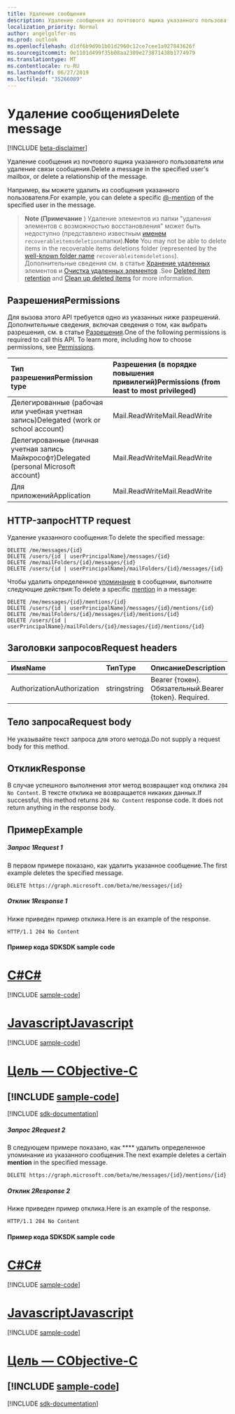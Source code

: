 ```yaml
---
title: Удаление сообщения
description: Удаление сообщения из почтового ящика указанного пользователя или удаление связи сообщения.
localization_priority: Normal
author: angelgolfer-ms
ms.prod: outlook
ms.openlocfilehash: d1df6b9d9b1b01d2960c12ce7cee1a927843626f
ms.sourcegitcommit: 0e1101d499f35b08aa2309e273871438b1774979
ms.translationtype: MT
ms.contentlocale: ru-RU
ms.lasthandoff: 06/27/2019
ms.locfileid: "35266089"
---
```

# <a name="delete-message"></a><span data-ttu-id="c0d03-103">Удаление сообщения</span><span class="sxs-lookup"><span data-stu-id="c0d03-103">Delete message</span></span>

[!INCLUDE [beta-disclaimer](../../includes/beta-disclaimer.md)]

<span data-ttu-id="c0d03-104">Удаление сообщения из почтового ящика указанного пользователя или удаление связи сообщения.</span><span class="sxs-lookup"><span data-stu-id="c0d03-104">Delete a message in the specified user's mailbox, or delete a relationship of the message.</span></span>

<span data-ttu-id="c0d03-105">Например, вы можете удалить из сообщения указанного [](../resources/mention.md) пользователя.</span><span class="sxs-lookup"><span data-stu-id="c0d03-105">For example, you can delete a specific [@-mention](../resources/mention.md) of the specified user in the message.</span></span>

><span data-ttu-id="c0d03-106">**Note (Примечание** ) Удаление элементов из папки "удаления элементов с возможностью восстановления" может быть недоступно (представлено известным [именем](../resources/mailfolder.md) `recoverableitemsdeletions`папки).</span><span class="sxs-lookup"><span data-stu-id="c0d03-106">**Note** You may not be able to delete items in the recoverable items deletions folder (represented by the [well-known folder name](../resources/mailfolder.md) `recoverableitemsdeletions`).</span></span> <span data-ttu-id="c0d03-107">Дополнительные сведения см. в статье [Хранение удаленных](https://docs.microsoft.com/en-us/exchange/policy-and-compliance/recoverable-items-folder/recoverable-items-folder#deleted-item-retention) элементов и [Очистка удаленных элементов](https://docs.microsoft.com/en-us/exchange/policy-and-compliance/recoverable-items-folder/clean-up-deleted-items) .</span><span class="sxs-lookup"><span data-stu-id="c0d03-107">See [Deleted item retention](https://docs.microsoft.com/en-us/exchange/policy-and-compliance/recoverable-items-folder/recoverable-items-folder#deleted-item-retention) and [Clean up deleted items](https://docs.microsoft.com/en-us/exchange/policy-and-compliance/recoverable-items-folder/clean-up-deleted-items) for more information.</span></span>

## <a name="permissions"></a><span data-ttu-id="c0d03-108">Разрешения</span><span class="sxs-lookup"><span data-stu-id="c0d03-108">Permissions</span></span>
<span data-ttu-id="c0d03-p102">Для вызова этого API требуется одно из указанных ниже разрешений. Дополнительные сведения, включая сведения о том, как выбрать разрешения, см. в статье [Разрешения](/graph/permissions-reference).</span><span class="sxs-lookup"><span data-stu-id="c0d03-p102">One of the following permissions is required to call this API. To learn more, including how to choose permissions, see [Permissions](/graph/permissions-reference).</span></span>

|<span data-ttu-id="c0d03-111">Тип разрешения</span><span class="sxs-lookup"><span data-stu-id="c0d03-111">Permission type</span></span>      | <span data-ttu-id="c0d03-112">Разрешения (в порядке повышения привилегий)</span><span class="sxs-lookup"><span data-stu-id="c0d03-112">Permissions (from least to most privileged)</span></span>              |
|:--------------------|:---------------------------------------------------------|
|<span data-ttu-id="c0d03-113">Делегированные (рабочая или учебная учетная запись)</span><span class="sxs-lookup"><span data-stu-id="c0d03-113">Delegated (work or school account)</span></span> | <span data-ttu-id="c0d03-114">Mail.ReadWrite</span><span class="sxs-lookup"><span data-stu-id="c0d03-114">Mail.ReadWrite</span></span>    |
|<span data-ttu-id="c0d03-115">Делегированные (личная учетная запись Майкрософт)</span><span class="sxs-lookup"><span data-stu-id="c0d03-115">Delegated (personal Microsoft account)</span></span> | <span data-ttu-id="c0d03-116">Mail.ReadWrite</span><span class="sxs-lookup"><span data-stu-id="c0d03-116">Mail.ReadWrite</span></span>    |
|<span data-ttu-id="c0d03-117">Для приложений</span><span class="sxs-lookup"><span data-stu-id="c0d03-117">Application</span></span> | <span data-ttu-id="c0d03-118">Mail.ReadWrite</span><span class="sxs-lookup"><span data-stu-id="c0d03-118">Mail.ReadWrite</span></span> |

## <a name="http-request"></a><span data-ttu-id="c0d03-119">HTTP-запрос</span><span class="sxs-lookup"><span data-stu-id="c0d03-119">HTTP request</span></span>

<span data-ttu-id="c0d03-120">Удаление указанного сообщения:</span><span class="sxs-lookup"><span data-stu-id="c0d03-120">To delete the specified message:</span></span>
<!-- { "blockType": "ignored" } -->
```http
DELETE /me/messages/{id}
DELETE /users/{id | userPrincipalName}/messages/{id}
DELETE /me/mailFolders/{id}/messages/{id}
DELETE /users/{id | userPrincipalName}/mailFolders/{id}/messages/{id}
```

<span data-ttu-id="c0d03-121">Чтобы удалить определенное [упоминание](../resources/mention.md) в сообщении, выполните следующие действия:</span><span class="sxs-lookup"><span data-stu-id="c0d03-121">To delete a specific [mention](../resources/mention.md) in a message:</span></span>
<!-- { "blockType": "ignored" } -->
```http
DELETE /me/messages/{id}/mentions/{id}
DELETE /users/{id | userPrincipalName}/messages/{id}/mentions/{id}
DELETE /me/mailFolders/{id}/messages/{id}/mentions/{id}
DELETE /users/{id | userPrincipalName}/mailFolders/{id}/messages/{id}/mentions/{id}
```

## <a name="request-headers"></a><span data-ttu-id="c0d03-122">Заголовки запросов</span><span class="sxs-lookup"><span data-stu-id="c0d03-122">Request headers</span></span>
| <span data-ttu-id="c0d03-123">Имя</span><span class="sxs-lookup"><span data-stu-id="c0d03-123">Name</span></span>       | <span data-ttu-id="c0d03-124">Тип</span><span class="sxs-lookup"><span data-stu-id="c0d03-124">Type</span></span> | <span data-ttu-id="c0d03-125">Описание</span><span class="sxs-lookup"><span data-stu-id="c0d03-125">Description</span></span>|
|:---------------|:--------|:----------|
| <span data-ttu-id="c0d03-126">Authorization</span><span class="sxs-lookup"><span data-stu-id="c0d03-126">Authorization</span></span>  | <span data-ttu-id="c0d03-127">string</span><span class="sxs-lookup"><span data-stu-id="c0d03-127">string</span></span>  | <span data-ttu-id="c0d03-p103">Bearer {токен}. Обязательный.</span><span class="sxs-lookup"><span data-stu-id="c0d03-p103">Bearer {token}. Required.</span></span> |

## <a name="request-body"></a><span data-ttu-id="c0d03-130">Тело запроса</span><span class="sxs-lookup"><span data-stu-id="c0d03-130">Request body</span></span>
<span data-ttu-id="c0d03-131">Не указывайте текст запроса для этого метода.</span><span class="sxs-lookup"><span data-stu-id="c0d03-131">Do not supply a request body for this method.</span></span>

## <a name="response"></a><span data-ttu-id="c0d03-132">Отклик</span><span class="sxs-lookup"><span data-stu-id="c0d03-132">Response</span></span>

<span data-ttu-id="c0d03-p104">В случае успешного выполнения этот метод возвращает код отклика `204 No Content`. В тексте отклика не возвращается никаких данных.</span><span class="sxs-lookup"><span data-stu-id="c0d03-p104">If successful, this method returns `204 No Content` response code. It does not return anything in the response body.</span></span>

## <a name="example"></a><span data-ttu-id="c0d03-135">Пример</span><span class="sxs-lookup"><span data-stu-id="c0d03-135">Example</span></span>
##### <a name="request-1"></a><span data-ttu-id="c0d03-136">Запрос 1</span><span class="sxs-lookup"><span data-stu-id="c0d03-136">Request 1</span></span>
<span data-ttu-id="c0d03-137">В первом примере показано, как удалить указанное сообщение.</span><span class="sxs-lookup"><span data-stu-id="c0d03-137">The first example deletes the specified message.</span></span>
<!-- {
  "blockType": "request",
  "name": "delete_message"
}-->
```http
DELETE https://graph.microsoft.com/beta/me/messages/{id}
```
##### <a name="response-1"></a><span data-ttu-id="c0d03-138">Отклик 1</span><span class="sxs-lookup"><span data-stu-id="c0d03-138">Response 1</span></span>
<span data-ttu-id="c0d03-139">Ниже приведен пример отклика.</span><span class="sxs-lookup"><span data-stu-id="c0d03-139">Here is an example of the response.</span></span> 
<!-- {
  "blockType": "response",
  "truncated": true
} -->
```http
HTTP/1.1 204 No Content
```
#### <a name="sdk-sample-code"></a><span data-ttu-id="c0d03-140">Пример кода SDK</span><span class="sxs-lookup"><span data-stu-id="c0d03-140">SDK sample code</span></span>
# <a name="ctabcs"></a>[<span data-ttu-id="c0d03-141">C#</span><span class="sxs-lookup"><span data-stu-id="c0d03-141">C#</span></span>](#tab/cs)
[!INCLUDE [sample-code](../includes/delete_message-Cs-snippets.md)]

# <a name="javascripttabjavascript"></a>[<span data-ttu-id="c0d03-142">Javascript</span><span class="sxs-lookup"><span data-stu-id="c0d03-142">Javascript</span></span>](#tab/javascript)
[!INCLUDE [sample-code](../includes/delete_message-Javascript-snippets.md)]

# <a name="objective-ctabobjective-c"></a>[<span data-ttu-id="c0d03-143">Цель — C</span><span class="sxs-lookup"><span data-stu-id="c0d03-143">Objective-C</span></span>](#tab/objective-c)
[!INCLUDE [sample-code](../includes/delete_message-Objective-C-snippets.md)]
---

[!INCLUDE [sdk-documentation](../includes/snippets_sdk_documentation_link.md)]

##### <a name="request-2"></a><span data-ttu-id="c0d03-144">Запрос 2</span><span class="sxs-lookup"><span data-stu-id="c0d03-144">Request 2</span></span>
<span data-ttu-id="c0d03-145">В следующем примере показано, как \*\*\*\* удалить определенное упоминание из указанного сообщения.</span><span class="sxs-lookup"><span data-stu-id="c0d03-145">The next example deletes a certain **mention** in the specified message.</span></span>
<!-- {
  "blockType": "request",
  "name": "delete_mention_in_message"
}-->
```http
DELETE https://graph.microsoft.com/beta/me/messages/{id}/mentions/{id}
```
##### <a name="response-2"></a><span data-ttu-id="c0d03-146">Отклик 2</span><span class="sxs-lookup"><span data-stu-id="c0d03-146">Response 2</span></span>
<span data-ttu-id="c0d03-147">Ниже приведен пример отклика.</span><span class="sxs-lookup"><span data-stu-id="c0d03-147">Here is an example of the response.</span></span> 
<!-- {
  "blockType": "response",
  "truncated": true
} -->
```http
HTTP/1.1 204 No Content
```
#### <a name="sdk-sample-code"></a><span data-ttu-id="c0d03-148">Пример кода SDK</span><span class="sxs-lookup"><span data-stu-id="c0d03-148">SDK sample code</span></span>
# <a name="ctabcs"></a>[<span data-ttu-id="c0d03-149">C#</span><span class="sxs-lookup"><span data-stu-id="c0d03-149">C#</span></span>](#tab/cs)
[!INCLUDE [sample-code](../includes/delete_mention_in_message-Cs-snippets.md)]

# <a name="javascripttabjavascript"></a>[<span data-ttu-id="c0d03-150">Javascript</span><span class="sxs-lookup"><span data-stu-id="c0d03-150">Javascript</span></span>](#tab/javascript)
[!INCLUDE [sample-code](../includes/delete_mention_in_message-Javascript-snippets.md)]

# <a name="objective-ctabobjective-c"></a>[<span data-ttu-id="c0d03-151">Цель — C</span><span class="sxs-lookup"><span data-stu-id="c0d03-151">Objective-C</span></span>](#tab/objective-c)
[!INCLUDE [sample-code](../includes/delete_mention_in_message-Objective-C-snippets.md)]
---

[!INCLUDE [sdk-documentation](../includes/snippets_sdk_documentation_link.md)]
<!-- uuid: 8fcb5dbc-d5aa-4681-8e31-b001d5168d79
2015-10-25 14:57:30 UTC -->
<!--
{
  "type": "#page.annotation",
  "description": "Delete message",
  "keywords": "",
  "section": "documentation",
  "tocPath": "",
  "suppressions": [
    "Error: /api-reference/beta/api/message-delete.md:\r\n      BookmarkMissing: '[#tab/objective-c](Objective-C)'. Did you mean: #objective-c (score: 4)",
    "Error: /api-reference/beta/api/message-delete.md:\r\n      BookmarkMissing: '[#tab/cs](C#)'. Did you mean: #c (score: 5)",
    "Error: /api-reference/beta/api/message-delete.md:\r\n      BookmarkMissing: '[#tab/javascript](Javascript)'. Did you mean: #javascript (score: 4)",
    "Error: /api-reference/beta/api/message-delete.md:\r\n      BookmarkMissing: '[#tab/cs](C#)'. Did you mean: #c (score: 5)",
    "Error: /api-reference/beta/api/message-delete.md:\r\n      BookmarkMissing: '[#tab/javascript](Javascript)'. Did you mean: #javascript (score: 4)"
  ]
}
-->
